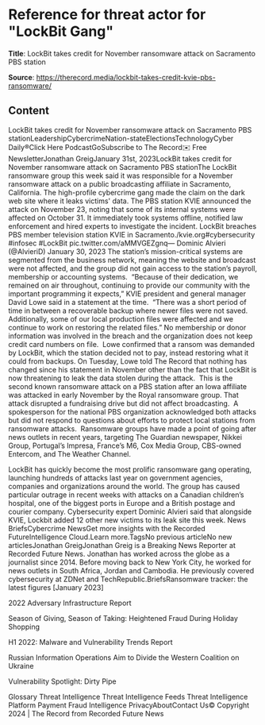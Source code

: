 # Reference for threat actor for "LockBit Gang"

**Title**: LockBit takes credit for November ransomware attack on Sacramento PBS station

**Source**: https://therecord.media/lockbit-takes-credit-kvie-pbs-ransomware/

## Content
LockBit takes credit for November ransomware attack on Sacramento PBS stationLeadershipCybercrimeNation-stateElectionsTechnologyCyber Daily®Click Here PodcastGoSubscribe to The Record✉️ Free NewsletterJonathan GreigJanuary 31st, 2023LockBit takes credit for November ransomware attack on Sacramento PBS stationThe LockBit ransomware group this week said it was responsible for a November ransomware attack on a public broadcasting affiliate in Sacramento, California. 
The high-profile cybercrime gang made the claim on the dark web site where it leaks victims' data. 
The PBS station KVIE announced the attack on November 23, noting that some of its internal systems were affected on October 31. It immediately took systems offline, notified law enforcement and hired experts to investigate the incident. 
LockBit breaches PBS member television station KVIE in Sacramento./kvie.org#cybersecurity #infosec #LockBit pic.twitter.com/aMMVGEZgnq— Dominic Alvieri (@AlvieriD) January 30, 2023 
The station’s mission-critical systems are segmented from the business network, meaning the website and broadcast were not affected, and the group did not gain access to the station’s payroll, membership or accounting systems. 
“Because of their dedication, we remained on air throughout, continuing to provide our community with the important programming it expects,” KVIE president and general manager David Lowe said in a statement at the time. 
“There was a short period of time in between a recoverable backup where newer files were not saved. Additionally, some of our local production files were affected and we continue to work on restoring the related files.”
No membership or donor information was involved in the breach and the organization does not keep credit card numbers on file. 
Lowe confirmed that a ransom was demanded by LockBit, which the station decided not to pay, instead restoring what it could from backups. 
On Tuesday, Lowe told The Record that nothing has changed since his statement in November other than the fact that LockBit is now threatening to leak the data stolen during the attack. 
This is the second known ransomware attack on a PBS station after an Iowa affiliate was attacked in early November by the Royal ransomware group. That attack disrupted a fundraising drive but did not affect broadcasting. 
A spokesperson for the national PBS organization acknowledged both attacks but did not respond to questions about efforts to protect local stations from ransomware attacks. 
Ransomware groups have made a point of going after news outlets in recent years, targeting The Guardian newspaper, Nikkei Group, Portugal’s Impresa, France’s M6, Cox Media Group, CBS-owned Entercom, and The Weather Channel.

LockBit has quickly become the most prolific ransomware gang operating, launching hundreds of attacks last year on government agencies, companies and organizations around the world.
The group has caused particular outrage in recent weeks with attacks on a Canadian children’s hospital, one of the biggest ports in Europe and a British postage and courier company.
Cybersecurity expert Dominic Alvieri said that alongside KVIE, Lockbit added 12 other new victims to its leak site this week. News BriefsCybercrime NewsGet more insights with the Recorded FutureIntelligence Cloud.Learn more.TagsNo previous articleNo new articlesJonathan GreigJonathan Greig is a Breaking News Reporter at Recorded Future News. Jonathan has worked across the globe as a journalist since 2014. Before moving back to New York City, he worked for news outlets in South Africa, Jordan and Cambodia. He previously covered cybersecurity at ZDNet and TechRepublic.BriefsRansomware tracker: the latest figures [January 2023]

2022 Adversary Infrastructure Report

Season of Giving, Season of Taking: Heightened Fraud During Holiday Shopping

H1 2022: Malware and Vulnerability Trends Report

Russian Information Operations Aim to Divide the Western Coalition on Ukraine

Vulnerability Spotlight: Dirty Pipe

Glossary
Threat Intelligence
Threat Intelligence Feeds
Threat Intelligence Platform
Payment Fraud Intelligence
PrivacyAboutContact Us© Copyright 2024 | The Record from Recorded Future News
